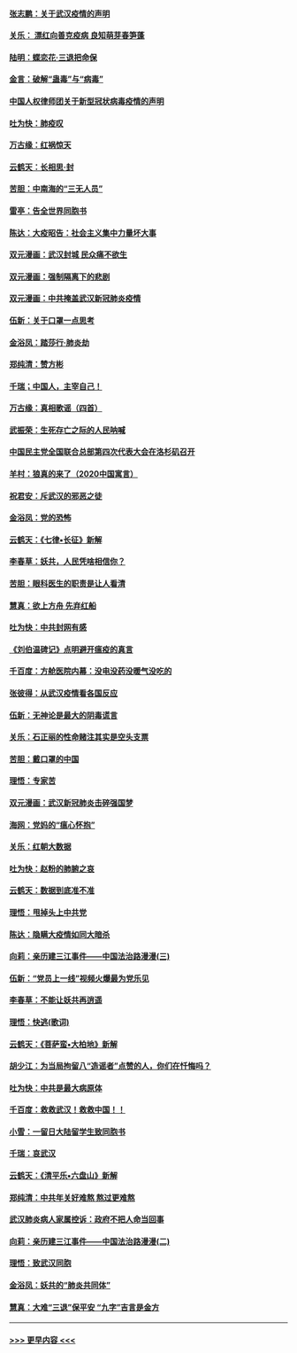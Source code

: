 #### [张志鹏：关于武汉疫情的声明](../pages/nsc993/n11867182.md?t=02140622) 
#### [关乐： 漂红向善克疫病 良知萌芽春笋蓬](../pages/nsc993/n11865710.md?t=02140622) 
#### [陆明：蝶恋花‧三退把命保](../pages/nsc993/n11865673.md?t=02140622) 
#### [金言：破解“蛊毒”与“病毒”](../pages/nsc993/n11864103.md?t=02140622) 
#### [中国人权律师团关于新型冠状病毒疫情的声明](../pages/nsc993/n11864249.md?t=02140622) 
#### [吐为快：肺疫叹](../pages/nsc993/n11864027.md?t=02140622) 
#### [万古缘：红祸惊天](../pages/nsc993/n11864079.md?t=02140622) 
#### [云鹤天：长相思‧封](../pages/nsc993/n11864006.md?t=02140622) 
#### [苦胆：中南海的“三无人员”](../pages/nsc993/n11862997.md?t=02140622) 
#### [雷亭：告全世界同胞书](../pages/nsc993/n11862572.md?t=02140622) 
#### [陈达：大疫昭告：社会主义集中力量坏大事](../pages/nsc993/n11859419.md?t=02140622) 
#### [双元漫画：武汉封城 民众痛不欲生](../pages/nsc993/n11859287.md?t=02140622) 
#### [双元漫画：强制隔离下的悲剧](../pages/nsc993/n11859244.md?t=02140622) 
#### [双元漫画：中共掩盖武汉新冠肺炎疫情](../pages/nsc993/n11858249.md?t=02140622) 
#### [伍新：关于口罩一点思考](../pages/nsc993/n11859195.md?t=02140622) 
#### [金浴凤：踏莎行‧肺炎劫](../pages/nsc993/n11858227.md?t=02140622) 
#### [郑纯清：赞方彬](../pages/nsc993/n11856803.md?t=02140622) 
#### [千瑞；中国人，主宰自己！](../pages/nsc993/n11856793.md?t=02140622) 
#### [万古缘：真相歌谣（四首）](../pages/nsc993/n11856263.md?t=02140622) 
#### [武振荣：生死存亡之际的人民呐喊](../pages/nsc993/n11856256.md?t=02140622) 
#### [中国民主党全国联合总部第四次代表大会在洛杉矶召开](../pages/nsc993/n11856344.md?t=02140622) 
#### [羊村：狼真的来了（2020中国寓言）](../pages/nsc993/n11856229.md?t=02140622) 
#### [祝君安：斥武汉的邪恶之徒](../pages/nsc993/n11855861.md?t=02140622) 
#### [金浴凤：党的恐怖](../pages/nsc993/n11855849.md?t=02140622) 
#### [云鹤天：《七律▪长征》新解](../pages/nsc993/n11855479.md?t=02140622) 
#### [李春草：妖共，人民凭啥相信你？](../pages/nsc993/n11855196.md?t=02140622) 
#### [苦胆：眼科医生的职责是让人看清](../pages/nsc993/n11853840.md?t=02140622) 
#### [慧真：欲上方舟 先弃红船](../pages/nsc993/n11853483.md?t=02140622) 
#### [吐为快：中共封网有感](../pages/nsc993/n11852575.md?t=02140622) 
#### [《刘伯温碑记》点明避开瘟疫的真言](../pages/nsc993/n11852128.md?t=02140622) 
#### [千百度：方舱医院内幕：没电没药没暖气没吃的](../pages/nsc993/n11850211.md?t=02140622) 
#### [张彼得：从武汉疫情看各国反应](../pages/nsc993/n11850102.md?t=02140622) 
#### [伍新：无神论是最大的阴毒谎言](../pages/nsc993/n11846129.md?t=02140622) 
#### [关乐：石正丽的性命赌注其实是空头支票](../pages/nsc993/n11846109.md?t=02140622) 
#### [苦胆：戴口罩的中国](../pages/nsc993/n11845576.md?t=02140622) 
#### [理悟：专家苦](../pages/nsc993/n11845564.md?t=02140622) 
#### [双元漫画：武汉新冠肺炎击碎强国梦](../pages/nsc993/n11843320.md?t=02140622) 
#### [海网：党妈的“瘟心怀抱”](../pages/nsc993/n11840740.md?t=02140622) 
#### [关乐：红朝大数据](../pages/nsc993/n11840675.md?t=02140622) 
#### [吐为快：赵粉的肺腑之哀](../pages/nsc993/n11840618.md?t=02140622) 
#### [云鹤天：数据到底准不准](../pages/nsc993/n11840325.md?t=02140622) 
#### [理悟：甩掉头上中共党](../pages/nsc993/n11838826.md?t=02140622) 
#### [陈达：隐瞒大疫情如同大暗杀](../pages/nsc993/n11838771.md?t=02140622) 
#### [向莉：亲历建三江事件——中国法治路漫漫(三)](../pages/nsc993/n11831825.md?t=02140622) 
#### [伍新：“党员上一线”视频火爆最为党乐见](../pages/nsc993/n11838200.md?t=02140622) 
#### [李春草：不能让妖共再逍遥](../pages/nsc993/n11838102.md?t=02140622) 
#### [理悟：快逃(歌词)](../pages/nsc993/n11838083.md?t=02140622) 
#### [云鹤天：《菩萨蛮▪大柏地》新解](../pages/nsc993/n11838059.md?t=02140622) 
#### [胡少江：为当局拘留八“造谣者”点赞的人，你们在忏悔吗？](../pages/nsc993/n11836801.md?t=02140622) 
#### [吐为快：中共是最大病原体](../pages/nsc993/n11836748.md?t=02140622) 
#### [千百度：救救武汉！救救中国！！](../pages/nsc993/n11836145.md?t=02140622) 
#### [小雪：一留日大陆留学生致同胞书](../pages/nsc993/n11834624.md?t=02140622) 
#### [千瑞：哀武汉](../pages/nsc993/n11833647.md?t=02140622) 
#### [云鹤天：《清平乐▪六盘山》新解](../pages/nsc993/n11833611.md?t=02140622) 
#### [郑纯清：中共年关好难熬 熬过更难熬](../pages/nsc993/n11833489.md?t=02140622) 
#### [武汉肺炎病人家属控诉：政府不把人命当回事](../pages/nsc993/n11833205.md?t=02140622) 
#### [向莉：亲历建三江事件——中国法治路漫漫(二)](../pages/nsc993/n11829102.md?t=02140622) 
#### [理悟：致武汉同胞](../pages/nsc993/n11831522.md?t=02140622) 
#### [金浴凤：妖共的“肺炎共同体”](../pages/nsc993/n11829448.md?t=02140622) 
#### [慧真：大难“三退”保平安 “九字”吉言是金方](../pages/nsc993/n11829501.md?t=02140622) 

----
#### [ >>> 更早内容 <<< ](../indexes/nsc993-earlier.md)
